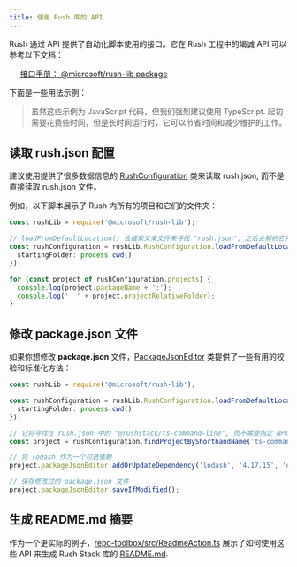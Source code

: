 ```yaml
---
title: 使用 Rush 库的 API
---
```


Rush 通过 API 提供了自动化脚本使用的接口。它在 Rush 工程中的竭诚 API 可以参考以下文档：

&nbsp;&nbsp;&nbsp;&nbsp; [接口手册： @microsoft/rush-lib package](https://rushstack.io/pages/api/rush-lib/)

下面是一些用法示例：

> 虽然这些示例为 JavaScript 代码，但我们强烈建议使用 TypeScript. 起初需要花费些时间，但是长时间运行时，它可以节省时间和减少维护的工作。

## 读取 rush.json 配置

建议使用提供了很多数据信息的 [RushConfiguration](https://rushstack.io/pages/api/rush-lib.rushconfiguration/) 类来读取 rush.json, 而不是直接读取 rush.json 文件。

例如，以下脚本展示了 Rush 内所有的项目和它们的文件夹：

```ts
const rushLib = require('@microsoft/rush-lib');

// loadFromDefaultLocation() 会搜索父亲文件来寻找 "rush.json", 之后会解析它并加载相关的配置文件。
const rushConfiguration = rushLib.RushConfiguration.loadFromDefaultLocation({
  startingFolder: process.cwd()
});

for (const project of rushConfiguration.projects) {
  console.log(project.packageName + ':');
  console.log('  ' + project.projectRelativeFolder);
}
```

## 修改 package.json 文件

如果你想修改 **package.json** 文件，[PackageJsonEditor](https://rushstack.io/pages/api/rush-lib.packagejsoneditor/) 类提供了一些有用的校验和标准化方法：

```ts
const rushLib = require('@microsoft/rush-lib');

const rushConfiguration = rushLib.RushConfiguration.loadFromDefaultLocation({
  startingFolder: process.cwd()
});

// 它将寻找在 rush.json 中的 "@rushstack/ts-command-line", 而不需要指定 NPM 包的作用域
const project = rushConfiguration.findProjectByShorthandName('ts-command-line');

// 将 lodash 作为一个可选依赖
project.packageJsonEditor.addOrUpdateDependency('lodash', '4.17.15', 'optionalDependencies');

// 保存修改过的 package.json 文件
project.packageJsonEditor.saveIfModified();
```

## 生成 README.md 摘要

作为一个更实际的例子，[repo-toolbox/src/ReadmeAction.ts](https://github.com/microsoft/rushstack/blob/master/repo-scripts/repo-toolbox/src/ReadmeAction.ts) 展示了如何使用这些 API 来生成 Rush Stack 库的 [README.md](https://github.com/microsoft/rushstack/blob/master/README.md#published-packages).
